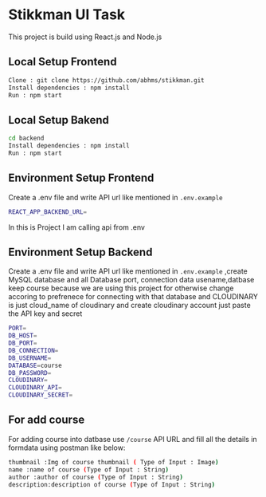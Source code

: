# Stikkman UI Task

This project is build using React.js and Node.js


## Local Setup Frontend
```bash
Clone : git clone https://github.com/abhms/stikkman.git
Install dependencies : npm install
Run : npm start
```
## Local Setup Bakend
```bash
cd backend
Install dependencies : npm install
Run : npm start
```

## Environment Setup Frontend

Create a .env file and write API url like mentioned in `.env.example`
```bash
REACT_APP_BACKEND_URL=
```

In this is Project I am calling api from .env 

## Environment Setup Backend
Create a .env file and write API url like mentioned in `.env.example` ,create MySQL database and all Database port, connection data usename,datbase keep course because we are using this project for otherwise change accoring to prefrenece for connecting with that database and CLOUDINARY is just cloud_name of cloudinary and create cloudinary account just paste the API key and secret 
```bash
PORT=
DB_HOST=
DB_PORT=
DB_CONNECTION=
DB_USERNAME=
DATABASE=course
DB_PASSWORD=
CLOUDINARY=   
CLOUDINARY_API=
CLOUDINARY_SECRET=
```
## For add course
For adding course into datbase use `/course` API URL and fill all the details in formdata using postman like below:
```bash
thumbnail :Img of course thumbnail ( Type of Input : Image)
name :name of course (Type of Input : String)
author :author of course (Type of Input : String)
description:description of course (Type of Input : String)
```